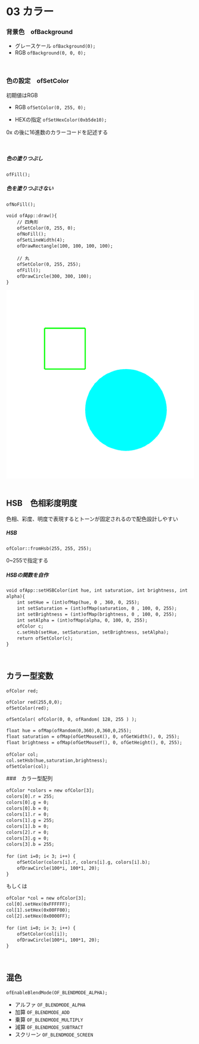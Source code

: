 # 03 カラー


###  背景色　ofBackground
 * グレースケール `ofBackground(0);`
 * RGB `ofBackground(0, 0, 0);`

&nbsp;

### 色の設定　ofSetColor
初期値はRGB

* RGB `ofSetColor(0, 255, 0);`

*  HEXの指定 `ofSetHexColor(0xb5de10);`

0x の後に16進数のカラーコードを記述する

&nbsp;

##### 色の塗りつぶし
`ofFill();`


##### 色を塗りつぶさない
`ofNoFill();`


```
void ofApp::draw(){
	// 四角形
	ofSetColor(0, 255, 0);
	ofNoFill();
	ofSetLineWidth(4);
	ofDrawRectangle(100, 100, 100, 100);
	    
	// 丸
	ofSetColor(0, 255, 255);
	ofFill();
	ofDrawCircle(300, 300, 100);
}

```

![](img/03_color.png)
&nbsp;

## HSB　色相彩度明度

色相、彩度、明度で表現するとトーンが固定されるので配色設計しやすい


##### HSB

`ofColor::fromHsb(255, 255, 255);`

0~255で指定する

##### HSBの関数を自作
```
void ofApp::setHSBColor(int hue, int saturation, int brightness, int alpha){
    int setHue = (int)ofMap(hue, 0 , 360, 0, 255);
    int setSaturation = (int)ofMap(saturation, 0 , 100, 0, 255);
    int setBrightness = (int)ofMap(brightness, 0 , 100, 0, 255);
    int setAlpha = (int)ofMap(alpha, 0, 100, 0, 255);
    ofColor c;
    c.setHsb(setHue, setSaturation, setBrightness, setAlpha);
    return ofSetColor(c);
}
```

&nbsp;

## カラー型変数
`ofColor red;`


```
ofColor red(255,0,0);
ofSetColor(red);

```


```
ofSetColor( ofColor(0, 0, ofRandom( 128, 255 ) );
```


```
float hue = ofMap(ofRandom(0,360),0,360,0,255);
float saturation = ofMap(ofGetMouseX(), 0, ofGetWidth(), 0, 255);
float brightness = ofMap(ofGetMouseY(), 0, ofGetHeight(), 0, 255);

ofColor col;
col.setHsb(hue,saturation,brightness);
ofSetColor(col);

```

###　カラー型配列

```
ofColor *colors = new ofColor[3];
colors[0].r = 255;
colors[0].g = 0;
colors[0].b = 0;
colors[1].r = 0;
colors[1].g = 255;
colors[1].b = 0;
colors[2].r = 0;
colors[3].g = 0;
colors[3].b = 255;
 
for (int i=0; i< 3; i++) {
    ofSetColor(colors[i].r, colors[i].g, colors[i].b);
    ofDrawCircle(100*i, 100*1, 20);
}
```

もしくは

```
ofColor *col = new ofColor[3];
col[0].setHex(0xFFFFFF);
col[1].setHex(0x00FF00);
col[2].setHex(0x0000FF);
    
for (int i=0; i< 3; i++) {
    ofSetColor(col[i]);
    ofDrawCircle(100*i, 100*1, 20);
}

```



&nbsp;

## 混色

`ofEnableBlendMode(OF_BLENDMODE_ALPHA);`

* アルファ `OF_BLENDMODE_ALPHA`
* 加算 `OF_BLENDMODE_ADD`
* 乗算 `OF_BLENDMODE_MULTIPLY`
* 減算 `OF_BLENDMODE_SUBTRACT`
* スクリーン `OF_BLENDMODE_SCREEN`